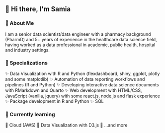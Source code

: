 
## 👋 Hi there, I'm Samia

<!--
**samiaab1990/samiaab1990** is a ✨ _special_ ✨ repository because its `README.md` (this file) appears on your GitHub profile.


Here are some ideas to get you started:

- 🔭 I’m currently working on ...
- 🌱 I’m currently learning ...
- 👯 I’m looking to collaborate on ...
- 🤔 I’m looking for help with ...
- 💬 Ask me about ...
- 📫 How to reach me: ...

- ⚡ Fun fact: ...
-->
### 🙂 About Me
I am a senior data scientist/data engineer with a pharmacy background (PharmD) and 5+ years of experience in the healthcare data science field, having worked as a data professional in academic, public health, hospital and industry settings. 
### 🌟 Specializations
✨ Data Visualization with R and Python (flexdashboard, shiny, ggplot, plotly and some matplotlib) 
✨ Automation of data reporting workflows and pipelines (R and Python) 
✨ Developing interactive data science documents with RMarkdown and Quarto 
✨ Web development with HTML/CSS, JavaScript (vanilla, jquery) with some react.js, node.js and flask experience 
✨ Package development in R and Python 
✨ SQL 
### 🌱 Currently learning
🍃 Cloud (AWS)
🍃 Data Visualization with D3.js 
🍃 ...and more 
